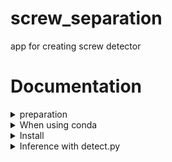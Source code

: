 # screw_separation
app for creating screw detector

# Documentation
<details>
  <summary>preparation</summary>
  Before running the detection, please install the following and make it executable.

  - python(I ran it on 3.9.18)
  - pip
  - conda
</details>

<details>
  <summary>When using conda</summary>
  The following assumes that conda is installed.
  
  ```
  # conda create virtual environment
  conda create -n screw_separation python=${version}

  # activate
  conda activate screw_separation

  # deactivate
  conda deactivate screw_separation
  ```
</details>

<details>
  <summary>Install</summary>
  
  ```
  cd yolov5
  pip install -r requirements.txt
  ```
</details>

<details>
  <summary>Inference with detect.py</summary>
  
  ```
  python detect.py --weights runs/train/exp3/weights/last.pt --source 0
  ```
</details>
